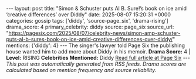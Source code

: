 --- layout: post title: "Simon & Schuster puts Al B. Sure!’s book on ice amid ‘creative differences’ over Diddy" date: 2025-08-07 15:20:31 +0000 categories: gossip tags: ['diddy', 'source-page_six', 'drama-rising'] drama_score: 4 primary_celebrity: diddy source: page_six source_url: "https://pagesix.com/2025/08/07/celebrity-news/simon-amp-schuster-puts-al-b-sures-book-on-ice-amid-creative-differences-over-diddy/" mentions: {'diddy': 4} --- The singer's lawyer told Page Six the publishing house wanted him to add more about Diddy in his memoir. **Drama Score:** 4 | **Level:** RISING **Celebrities Mentioned:** Diddy [Read full article at Page Six](https://pagesix.com/2025/08/07/celebrity-news/simon-amp-schuster-puts-al-b-sures-book-on-ice-amid-creative-differences-over-diddy/) --- *This post was automatically generated from RSS feeds. Drama scores are calculated based on mention frequency and source reliability.*